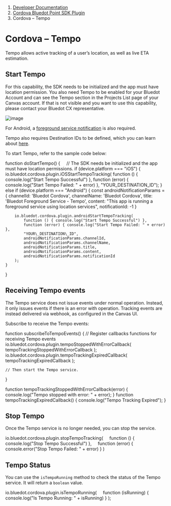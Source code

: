 1.  [Developer Documentation](https://docs.bluedot.io)
2.  [Cordova Bluedot Point SDK Plugin](https://docs.bluedot.io/cordova-bluedot-plug-in/)
3.  Cordova – Tempo

Cordova – Tempo
===============

Tempo allows active tracking of a user’s location, as well as live ETA estimation.

Start Tempo
-----------

For this capability, the SDK needs to be initialized and the app must have location permission. You also need Tempo to be enabled for your Bluedot Account and can see the Tempo section in the Projects List page of your Canvas account. If that is not visible and you want to use this capability, please contact your Bluedot CX representative.

![image](https://docs.bluedot.io/wp-content/uploads/2021/07/info.png)

For Android, a [foreground service notification](https://docs.bluedot.io/android-sdk/android-location-permission-notifications-best-practices/#fgnotification) is also required.

Tempo also requires Destination IDs to be defined, which you can learn about [here](https://docs.bluedot.io/tempo/create-your-destinations/).

To start Tempo, refer to the sample code below:

function doStartTempo() 
{
    // The SDK needs be initialized and the app must have location permissions.
    if (device.platform \=== "iOS") {
        io.bluedot.cordova.plugin.iOSStartTempoTracking(
            function () { console.log("Start Tempo Successful") },
            function (error) { console.log("Start Tempo Failed: " + error) },
            "YOUR\_DESTINATION\_ID");
    } else if (device.platform \=== "Android") {
        const androidNotificationParams \= {
            channelId: 'Bluedot Cordova',
            channelName: 'Bluedot Cordova',
            title: 'Bluedot Foreground Service - Tempo',
            content: "This app is running a foreground service using location services",
            notificationId: \-1
        }

        io.bluedot.cordova.plugin.androidStartTempoTracking(
            function () { console.log("Start Tempo Successful") },
            function (error) { console.log("Start Tempo Failed: " + error) },
            "YOUR\_DESTINATION\_ID",
            androidNotificationParams.channelId,
            androidNotificationParams.channelName,
            androidNotificationParams.title,
            androidNotificationParams.content,
            androidNotificationParams.notificationId
        );
    }
}

Receiving Tempo events
----------------------

The Tempo service does not issue events under normal operation. Instead, it only issues events if there is an error with operation. Tracking events are instead delivered via webhook, as configured in the Canvas UI.

Subscribe to receive the Tempo events:

function subscribeToTempoEvents()
{
    // Register callbacks functions for receiving Tempo events
    io.bluedot.cordova.plugin.tempoStoppedWithErrorCallback( tempoTrackingStoppedWithErrorCallback );
    io.bluedot.cordova.plugin.tempoTrackingExpiredCallback( tempoTrackingExpiredCallback );

    // Then start the Tempo service.
}

function tempoTrackingStoppedWithErrorCallback(error)
{
   console.log("Tempo stopped with error: " + error);
}
function tempoTrackingExpiredCallback()
{
   console.log("Tempo Tracking Expired");
}

Stop Tempo
----------

Once the Tempo service is no longer needed, you can stop the service.

io.bluedot.cordova.plugin.stopTempoTracking(
    function () { console.log("Stop Tempo Successful") },
    function (error) { console.error("Stop Tempo Failed: " + error) }
)

Tempo Status
------------

You can use the `isTempoRunning` method to check the status of the Tempo service. It will return a `boolean` value.

io.bluedot.cordova.plugin.isTempoRunning(
    function (isRunning) { console.log("Is Tempo Running: " + isRunning) }
);